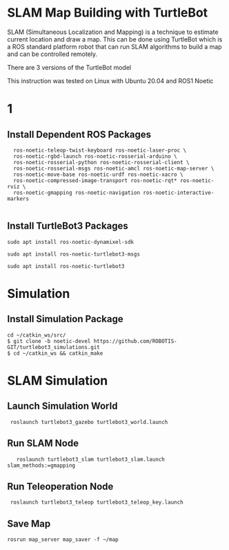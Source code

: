 # SLAM Map Building with TurtleBot
SLAM (Simultaneous Localization and Mapping) is a technique to estimate current location and draw a map. This can be done using TurtleBot which is a ROS standard platform robot that can run SLAM algorithms to build a map and can be controlled remotely.

There are 3 versions of the TurtleBot model

This instruction was tested on Linux with Ubuntu 20.04 and ROS1 Noetic
# 1
## Install Dependent ROS Packages
```sudo apt-get install ros-noetic-joy ros-noetic-teleop-twist-joy \
  ros-noetic-teleop-twist-keyboard ros-noetic-laser-proc \
  ros-noetic-rgbd-launch ros-noetic-rosserial-arduino \
  ros-noetic-rosserial-python ros-noetic-rosserial-client \
  ros-noetic-rosserial-msgs ros-noetic-amcl ros-noetic-map-server \
  ros-noetic-move-base ros-noetic-urdf ros-noetic-xacro \
  ros-noetic-compressed-image-transport ros-noetic-rqt* ros-noetic-rviz \
  ros-noetic-gmapping ros-noetic-navigation ros-noetic-interactive-markers
  
 ```
 ## Install TurtleBot3 Packages
``` 
sudo apt install ros-noetic-dynamixel-sdk
```
``` 
sudo apt install ros-noetic-turtlebot3-msgs
```
``` 
sudo apt install ros-noetic-turtlebot3
```
# Simulation
## Install Simulation Package
```
cd ~/catkin_ws/src/
$ git clone -b noetic-devel https://github.com/ROBOTIS-GIT/turtlebot3_simulations.git
$ cd ~/catkin_ws && catkin_make
```
# SLAM Simulation
## Launch Simulation World
```export TURTLEBOT3_MODEL=waffle
 roslaunch turtlebot3_gazebo turtlebot3_world.launch
```
## Run SLAM Node
```export TURTLEBOT3_MODEL=waffle
   roslaunch turtlebot3_slam turtlebot3_slam.launch slam_methods:=gmapping
```
## Run Teleoperation Node
```export TURTLEBOT3_MODEL=waffle
 roslaunch turtlebot3_teleop turtlebot3_teleop_key.launch
```
## Save Map
```
rosrun map_server map_saver -f ~/map
```









